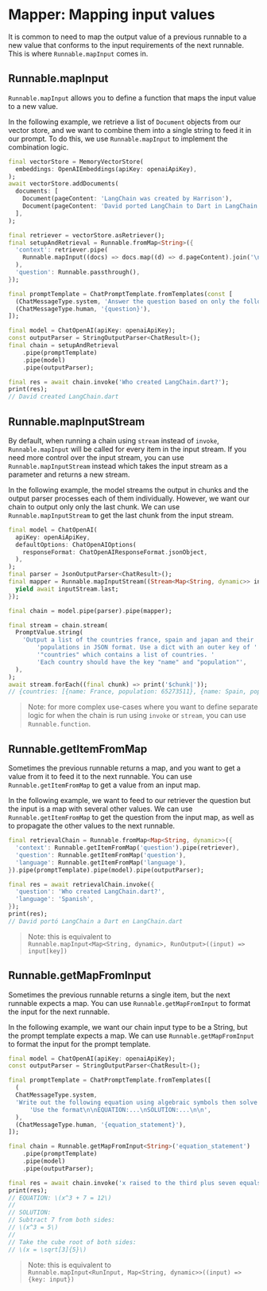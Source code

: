 # Mapper: Mapping input values

It is common to need to map the output value of a previous runnable to a new value that conforms to the input requirements of the next runnable. This is where `Runnable.mapInput` comes in.

## Runnable.mapInput

`Runnable.mapInput` allows you to define a function that maps the input value to a new value.

In the following example, we retrieve a list of `Document` objects from our vector store, and we want to combine them into a single string to feed it in our prompt. To do this, we use `Runnable.mapInput` to implement the combination logic.

```dart
final vectorStore = MemoryVectorStore(
  embeddings: OpenAIEmbeddings(apiKey: openaiApiKey),
);
await vectorStore.addDocuments(
  documents: [
    Document(pageContent: 'LangChain was created by Harrison'),
    Document(pageContent: 'David ported LangChain to Dart in LangChain.dart'),
  ],
);

final retriever = vectorStore.asRetriever();
final setupAndRetrieval = Runnable.fromMap<String>({
  'context': retriever.pipe(
    Runnable.mapInput((docs) => docs.map((d) => d.pageContent).join('\n')),
  ),
  'question': Runnable.passthrough(),
});

final promptTemplate = ChatPromptTemplate.fromTemplates(const [
  (ChatMessageType.system, 'Answer the question based on only the following context:\n{context}'),
  (ChatMessageType.human, '{question}'),
]);

final model = ChatOpenAI(apiKey: openaiApiKey);
const outputParser = StringOutputParser<ChatResult>();
final chain = setupAndRetrieval
    .pipe(promptTemplate)
    .pipe(model)
    .pipe(outputParser);

final res = await chain.invoke('Who created LangChain.dart?');
print(res);
// David created LangChain.dart
```

## Runnable.mapInputStream

By default, when running a chain using `stream` instead of `invoke`, `Runnable.mapInput` will be called for every item in the input stream. If you need more control over the input stream, you can use `Runnable.mapInputStream` instead which takes the input stream as a parameter and returns a new stream.

In the following example, the model streams the output in chunks and the output parser processes each of them individually. However, we want our chain to output only only the last chunk. We can use `Runnable.mapInputStream` to get the last chunk from the input stream.

```dart
final model = ChatOpenAI(
  apiKey: openAiApiKey,
  defaultOptions: ChatOpenAIOptions(
    responseFormat: ChatOpenAIResponseFormat.jsonObject,
  ),
);
final parser = JsonOutputParser<ChatResult>();
final mapper = Runnable.mapInputStream((Stream<Map<String, dynamic>> inputStream) async* {
  yield await inputStream.last;
});

final chain = model.pipe(parser).pipe(mapper);

final stream = chain.stream(
  PromptValue.string(
    'Output a list of the countries france, spain and japan and their '
        'populations in JSON format. Use a dict with an outer key of '
        '"countries" which contains a list of countries. '
        'Each country should have the key "name" and "population"',
  ),
);
await stream.forEach((final chunk) => print('$chunk|'));
// {countries: [{name: France, population: 65273511}, {name: Spain, population: 46754778}, {name: Japan, population: 126476461}]}|
```

> Note: for more complex use-cases where you want to define separate logic for when the chain is run using `invoke` or `stream`, you can use `Runnable.function`.

## Runnable.getItemFromMap

Sometimes the previous runnable returns a map, and you want to get a value from it to feed it to the next runnable. You can use `Runnable.getItemFromMap` to get a value from an input map.

In the following example, we want to feed to our retriever the question but the input is a map with several other values. We can use `Runnable.getItemFromMap` to get the question from the input map, as well as to propagate the other values to the next runnable.

```dart
final retrievalChain = Runnable.fromMap<Map<String, dynamic>>({
  'context': Runnable.getItemFromMap('question').pipe(retriever),
  'question': Runnable.getItemFromMap('question'),
  'language': Runnable.getItemFromMap('language'),
}).pipe(promptTemplate).pipe(model).pipe(outputParser);

final res = await retrievalChain.invoke({
  'question': 'Who created LangChain.dart?',
  'language': 'Spanish',
});
print(res);
// David portó LangChain a Dart en LangChain.dart
```

> Note: this is equivalent to  
> `Runnable.mapInput<Map<String, dynamic>, RunOutput>((input) => input[key])`

## Runnable.getMapFromInput

Sometimes the previous runnable returns a single item, but the next runnable expects a map. You can use `Runnable.getMapFromInput` to format the input for the next runnable.

In the following example, we want our chain input type to be a String, but the prompt template expects a map. We can use `Runnable.getMapFromInput` to format the input for the prompt template.

```dart
final model = ChatOpenAI(apiKey: openaiApiKey);
const outputParser = StringOutputParser<ChatResult>();

final promptTemplate = ChatPromptTemplate.fromTemplates([
  (
  ChatMessageType.system,
  'Write out the following equation using algebraic symbols then solve it. '
      'Use the format\n\nEQUATION:...\nSOLUTION:...\n\n',
  ),
  (ChatMessageType.human, '{equation_statement}'),
]);

final chain = Runnable.getMapFromInput<String>('equation_statement')
    .pipe(promptTemplate)
    .pipe(model)
    .pipe(outputParser);

final res = await chain.invoke('x raised to the third plus seven equals 12');
print(res);
// EQUATION: \(x^3 + 7 = 12\)
//
// SOLUTION:
// Subtract 7 from both sides:
// \(x^3 = 5\)
//
// Take the cube root of both sides:
// \(x = \sqrt[3]{5}\)
```

> Note: this is equivalent to  
> `Runnable.mapInput<RunInput, Map<String, dynamic>>((input) => {key: input})`
